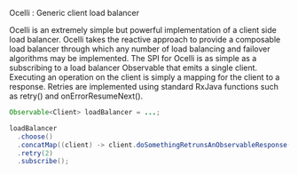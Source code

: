 Ocelli : Generic client load balancer

Ocelli is an extremely simple but powerful implementation of a client side load balancer.  Ocelli takes the reactive approach to provide a composable load balancer through which any number of load balancing and failover algorithms may be implemented.  The SPI for Ocelli is as simple as a subscribing to a load balancer Observable that emits a single client.  Executing an operation on the client is simply a mapping for the client to a response.  Retries are implemented using standard RxJava functions such as retry() and onErrorResumeNext().  

```java
Observable<Client> loadBalancer = ...;

loadBalancer
  .choose()
  .concatMap((client) -> client.doSomethingRetrunsAnObservableResponse())
  .retry(2) 
  .subscribe();
```

